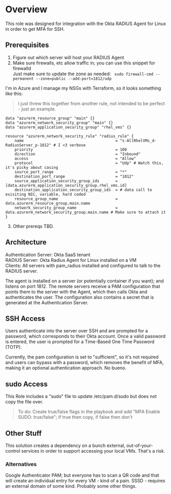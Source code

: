 # Overview
This role was designed for integration with the Okta RADIUS Agent for Linux in order to get MFA for SSH.

## Prerequisites
1. Figure out which server will host your RADIUS Agent
2. Make sure firewalls, etc allow traffic in; you can use this snippet for firewalld\
Just make sure to update the zone as needed:
` sudo firewall-cmd --permanent --zone=public --add-port=1812/udp`

I'm in Azure and I manage my NSGs with Terraform, so it looks something like this:
> I just threw this together from another rule, not intended to be perfect - just an example.
```
data "azurerm_resource_group" "main" {}
data "azurerm_network_security_group" "main" {}
data "azurerm_application_security_group" "rhel_vms" {}

resource "azurerm_network_security_rule" "radius_rule" {
    name                                        = "s-AllRhelVMs_d-RadiusServer_p-1812" # I <3 verbose
    priority                                    = 100 
    direction                                   = "Inbound"
    access                                      = "Allow"
    protocol                                    = "Udp" # Watch this, it's picky about casing
    source_port_range                           = "*"
    destination_port_range                      = "1812"
    source_application_security_group_ids       = [data.azurerm_application_security_group.rhel_vms.id]
    destination_application_security_group_ids  = # data call to exisiting NIC, variable, hard coded
    resource_group_name                         = data.azurerm_resource_group.main.name
    network_security_group_name                 = data.azurerm_network_security_group.main.name # Make sure to attach it
}
```
3. Other prereqs TBD.

## Architecture
Authentication Server: Okta SaaS tenant\
RADIUS Server: Okta Radius Agent for Linux installed on a VM\
Clients: All servers with pam_radius installed and configured to talk to the RADIUS server.

The agent is installed on a server (or potentially container if you want); and listens on port 1812.
The remote servers receive a PAM configuration that points them to the server with the Agent, which then calls Okta and authenticates the user. The configuration also contains a secret that is generated at the Authentication Server.


## SSH Access
Users authenticate into the server over SSH and are prompted for a password, which corresponds to their Okta account.
Once a valid password is entered, the user is prompted for a Time-Based One Time Password (TOTP).

Currently, the pam configuration is set to "sufficient", so it's not required and users can bypass with a password, which removes the benefit of MFA, making it an optional authentication approach. No bueno.

## sudo Access
This Role includes a "sudo" file to update /etc/pam.d/sudo but does not copy the file over. 
> To do: Create true/false flags in the playbook and add "MFA Enable SUDO: true/false"; if true then copy, if false then don't

## Other Stuff
This solution creates a dependency on a bunch external, out-of-your-control services in order to support accessing your local VMs. That's a risk.

### Alternatives
Google Authenticator PAM; but everyone has to scan a QR code and that will create an individual entry for every VM - kind of a pain.
SSSD - requires an external domain of some kind.
Probably some other things.
